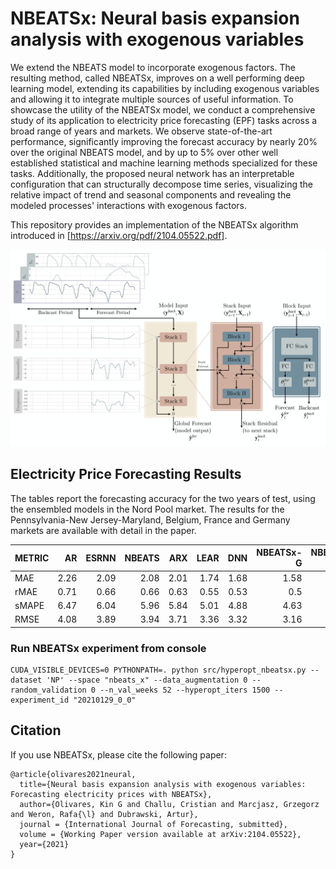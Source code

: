 # NBEATSx: Neural basis expansion analysis with exogenous variables
We extend the NBEATS model to incorporate exogenous factors. The resulting method, called NBEATSx, improves on a well performing deep learning model, extending its capabilities by including exogenous variables and allowing it to integrate multiple sources of useful information. 
To showcase the utility of the NBEATSx model, we conduct a comprehensive study of its application to electricity price forecasting (EPF) tasks across a broad range of years and markets. 
We observe state-of-the-art performance, significantly improving the forecast accuracy by nearly 20\% over the original NBEATS model, and by up to 5\% over other well established statistical and machine learning methods specialized for these tasks. Additionally, the proposed neural network has an interpretable configuration that can structurally decompose time series, visualizing the relative impact of trend and seasonal components and revealing the modeled processes' interactions with exogenous factors.

This repository provides an implementation of the NBEATSx algorithm introduced in [https://arxiv.org/pdf/2104.05522.pdf].
<div style="text-align:center">
<img src="./results/nbeatsx.png" width="700">
</div>

## Electricity Price Forecasting Results
The tables report the forecasting accuracy for the two years of test, using the ensembled models in the Nord Pool market. 
The results for the Pennsylvania-New Jersey-Maryland, Belgium, France and Germany markets are available with detail in the paper.

| METRIC       |    AR |   ESRNN |   NBEATS |   ARX |   LEAR |   DNN |   NBEATSx-G |   NBEATSx-I |
|:-------------|------:|--------:|---------:|------:|-------:|------:|------------:|------------:|
| MAE          |  2.26 |    2.09 |     2.08 |  2.01 |   1.74 |  1.68 |        1.58 |        1.62 |
| rMAE         |  0.71 |    0.66 |     0.66 |  0.63 |   0.55 |  0.53 |        0.5  |        0.51 |
| sMAPE        |  6.47 |    6.04 |     5.96 |  5.84 |   5.01 |  4.88 |        4.63 |        4.7  |
| RMSE         |  4.08 |    3.89 |     3.94 |  3.71 |   3.36 |  3.32 |        3.16 |        3.27 |

### Run NBEATSx experiment from console
```console
CUDA_VISIBLE_DEVICES=0 PYTHONPATH=. python src/hyperopt_nbeatsx.py --dataset 'NP' --space "nbeats_x" --data_augmentation 0 --random_validation 0 --n_val_weeks 52 --hyperopt_iters 1500 --experiment_id "20210129_0_0"
```

## Citation

If you use NBEATSx, please cite the following paper:

```console
@article{olivares2021neural,
  title={Neural basis expansion analysis with exogenous variables: Forecasting electricity prices with NBEATSx},
  author={Olivares, Kin G and Challu, Cristian and Marcjasz, Grzegorz and Weron, Rafa{\l} and Dubrawski, Artur},
  journal = {International Journal of Forecasting, submitted},
  volume = {Working Paper version available at arXiv:2104.05522},
  year={2021}
}
```
